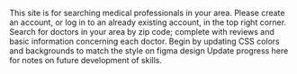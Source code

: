 This site is for searching medical professionals in your area. Please create an account, or log in to an already existing account, in the top right corner. Search for doctors in your area by zip code; complete with reviews and basic information concerning each doctor. 
Begin by updating CSS colors and backgrounds to match the style on figma design
Update progress here for notes on future development of skills. 
